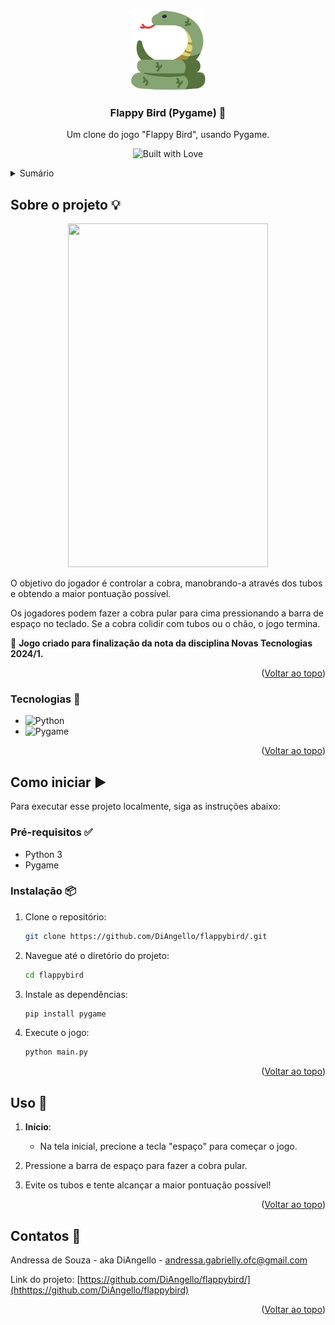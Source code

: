 <!--Flappy Bird (Pygame)-->
<a id="readme-top"></a>
<!-- PROJECT LOGO -->
<br />
<div align="center">
  <a href="https://github.com/DiAngello/flappybird">
    <img src="https://github.com/DiAngello/flappybird/blob/main/flappybird_logo.png" width="120" alt="Logo" >
  </a>

  <h3 align="center">Flappy Bird (Pygame) 🐍</h3>

  <p align="center">
Um clone do jogo "Flappy Bird", usando Pygame.
    <br /></p>
</div>
 
<p align="center">
  <img src="https://forthebadge.com/images/badges/built-with-love.png" alt="Built with Love">
</p>

<!-- TABLE OF CONTENTS -->
<details>
  <summary>Sumário</summary>
  <ol>
    <li>
      <a href="#about-the-project">Sobre o projeto</a>
      <ul>
        <li><a href="#built-with">Tecnologias</a></li>
      </ul>
    </li>
    <li>
      <a href="#getting-started">Como iniciar</a>
      <ul>
        <li><a href="#prerequisites">Pré-requisitos</a></li>
        <li><a href="#installation">Instalação</a></li>
      </ul>
    </li>
    <li><a href="#usage">Uso</a></li>
    <li><a href="#contact">Contatos</a></li>
  </ol>
</details>

<!-- ABOUT THE PROJECT -->
## Sobre o projeto 💡

<p align="center"><img src="Flappy-Bird.gif" width="320" height="550"><p/>

<p>O objetivo do jogador é controlar a cobra, manobrando-a através dos tubos e obtendo a maior pontuação possível. 
  
  Os jogadores podem fazer a cobra pular para cima pressionando a barra de espaço no teclado. Se a cobra colidir com tubos ou o chão, o jogo termina.
  
🚨 **Jogo criado para finalização da nota da disciplina Novas Tecnologias 2024/1.**
</p>

<p align="right">(<a href="#readme-top">Voltar ao topo</a>)</p>

<!-- BUILT WITH -->
### Tecnologias 🚀

* ![Python](https://img.shields.io/badge/python-3670A0?style=for-the-badge&logo=python&logoColor=ffdd54)
* ![Pygame](https://img.shields.io/badge/Pygame-2.1.2-brightgreen)

<p align="right">(<a href="#readme-top">Voltar ao topo</a>)</p>

<!-- GETTING STARTED -->
## Como iniciar ▶️

Para executar esse projeto localmente, siga as instruções abaixo:

### Pré-requisitos ✅
* Python 3 
* Pygame 
### Instalação 📦

1. Clone o repositório:
   ```sh
   git clone https://github.com/DiAngello/flappybird/.git
   ```
2.  Navegue até o diretório do projeto:
    ```sh
    cd flappybird
    ```
    
3.  Instale as dependências:
    ```sh
    pip install pygame
    ```
4.  Execute o jogo:
    ```sh
    python main.py
    ```

<p align="right">(<a href="#readme-top">Voltar ao topo</a>)</p>

<!-- USAGE EXAMPLES -->
## Uso 📌

1. **Início**:
   - Na tela inicial, precione a tecla "espaço" para começar o jogo.
     
2. Pressione a barra de espaço para fazer a cobra pular.
   
3. Evite os tubos e tente alcançar a maior pontuação possível!
  
<p align="right">(<a href="#readme-top">Voltar ao topo</a>)</p>

<!-- CONTACT -->
## Contatos 🌟

Andressa de Souza - aka DiAngello - andressa.gabrielly.ofc@gmail.com

Link do projeto: [https://github.com/DiAngello/flappybird/](hthttps://github.com/DiAngello/flappybird)

<p align="right">(<a href="#readme-top">Voltar ao topo</a>)</p>

